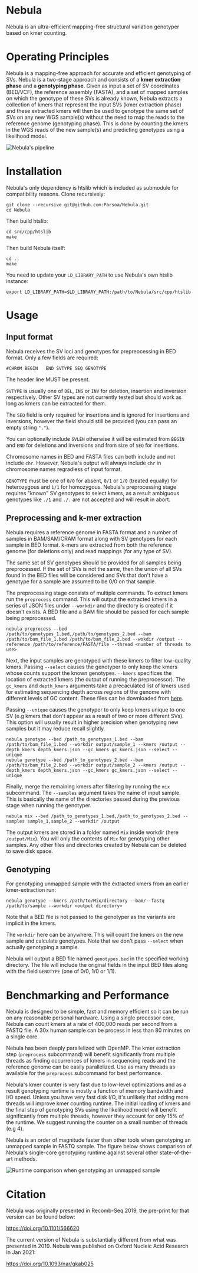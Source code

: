 # Nebula

Nebula is an ultra-efficient mapping-free structural variation genotyper based on kmer counting.

# Operating Principles

Nebula is a mapping-free approach for accurate and efficient genotyping of SVs. Nebula is a two-stage approach and consists of a **kmer extraction phase** and a **genotyping phase**. Given as input a set of SV coordinates (BED/VCF), the  reference assembly (FASTA), and a set of mapped samples on which the genotype of these SVs is already known, Nebula extracts a collection of kmers that represent the input SVs (kmer extraction phase) and these extracted kmers will then be used to genotype the same set of SVs on any new WGS sample(s) without the need to map the reads to the reference genome (genotyping phase). This is done by counting the kmers in the WGS reads of the new sample(s) and predicting genotypes using a likelihood model. 

![Nebula's pipeline](assets/Pipeline.png)

# Installation

Nebula's only dependency is htslib which is included as submodule for compatibility reasons. Clone recursively:

```
git clone --recursive git@github.com:Parsoa/Nebula.git
cd Nebula
```

Then build htslib:

```
cd src/cpp/htslib
make
```

Then build Nebula itself:

```
cd ..
make
```

You need to update your `LD_LIBRARY_PATH` to use Nebula's own htslib instance:

```
export LD_LIBRARY_PATH=$LD_LIBRARY_PATH:/path/to/Nebula/src/cpp/htslib
```

# Usage

## Input format

Nebula receives the SV loci and genotypes for prepreocessing in BED format. Only a few fields are required:

```
#CHROM BEGIN   END SVTYPE SEQ GENOTYPE
```

The header line MUST be present.

`SVTYPE` is usually one of `DEL`, `INS` or `INV` for deletion, insertion and inversion respectively. Other SV types are not currently tested but should work as long as kmers can be extracted for them.

The `SEQ` field is only required for insertions and is ignored for insertions and inversions, however the field should still be provided (you can pass an empty string `"."`).

You can optionally include `SVLEN` otherwise it will be estimated from `BEGIN` and `END` for  deletions and inversions and from size of `SEQ` for insertions.

Chromosome names in BED and FASTA files can both include and not include `chr`. However, Nebula's output will always include `chr` in chromosome names regradless of input format.

`GENOTYPE` must be one of `0/0` for absent, `0/1` or `1/0` (treated equally) for heterozygous and `1/1` for homozygous. Nebula's preprocessing stage requires "known" SV genotypes to select kmers, as a result ambiguous genotypes like `./1` and `./.` are not accepted and will result in abort.

## Preprocessing and k-mer extraction 

Nebula requires a reference genome in FASTA format and a number of samples in BAM/SAM/CRAM format along with SV genotypes for each sample in BED format. k-mers are extracted from both the reference genome (for deletions only) and read mappings (for any type of SV).

The same set of SV genotypes should be provided for all samples being preprocessed. If the set of SVs is not the same, then the union of all SVs found in the BED files will be considered and SVs that don't have a genotype for a sample are assumed to be 0/0 on that sample.

The preprocessing stage consists of multiple commands. To extract kmers run the `preprocess` command. This will output the extracted kmers in a series of JSON files under `--workdir` and the directory is created if it doesn't exists. A BED file and a BAM file should be passed for each sample being preprocessed.

```
nebula preprocess --bed /path/to/genotypes_1.bed,/path/to/genotypes_2.bed --bam /path/to/bam_file_1.bed /path/to/bam_file_2.bed --wokdir /output --reference /path/to/reference/FASTA/file --thread <number of threads to use>
```

Next, the input samples are genotyped with these kmers to filter low-quality kmers. Passing `--select` causes the genotyper to only keep the kmers whose counts support the known genotypes. `--kmers` specifices the location of extracted kmers (the output of running the preprocessor). The `gc_kmers` and `depth_kmers` arguments take a precaculated list of kmers used for estimating sequencing depth across regions of the genome with different levels of GC content. These files can be downloaded from [here](https://github.com/Parsoa/Nebula/tree/master/experiments/kmers).

Passing `--unique` causes the genotyper to only keep kmers unique to one SV (e.g kmers that don't appear as a result of two or more different SVs). This option will usually result in higher precision when genotyping new samples but it may reduce recall slightly.

```
nebula genotype --bed /path_to_genotypes_1.bed --bam /path/to/bam_file_1.bed --workdir output/sample_1 --kmers /output --depth_kmers depth_kmers.json --gc_kmers gc_kmers.json --select --unique
nebula genotype --bed /path_to_genotypes_2.bed --bam /path/to/bam_file_2.bed --workdir output/sample_2 --kmers /output --depth_kmers depth_kmers.json --gc_kmers gc_kmers.json --select --unique
```

Finally, merge the remaining kmers after filtering by running the `mix` subcommand. The `--samples` argument takes the name of input sample. This is basically the name of the directories passed during the previous stage when running the genotyper.

```
nebula mix --bed /path_to_genotypes_1.bed,/path_to_genotypes_2.bed --samples sample_1,sample_2 --workdir /output
```

The output kmers are stored in a folder named `Mix` inside workdir (here `/output/Mix`). You will only the contents of `Mix` for genotyping other samples. Any other files and directories created by Nebula can be deleted to save disk space.

## Genotyping

For genotyping unmapped sample with the extracted kmers from an earlier kmer-extraction run:

```
nebula genotype --kmers /path/to/Mix/directory --bam/--fastq /path/to/sample --workdir <output directory>
```

Note that a BED file is not passed to the genotyper as the variants are implicit in the kmers. 

The `workdir` here can be anywhere. This will count the kmers on the new sample and calculate genotypes. Note that we don't pass `--select` when actually genotyping a sample.

Nebula will output a BED file named `genotypes.bed` in the specified working directory. The file will include the original fields in the input BED files along with the field `GENOTYPE` (one of 0/0, 1/0 or 1/1). 

# Benchmarking and Performance

Nebula is designed to be simple, fast and memory efficient so it can be run on any reasonable personal hardware. Using a single processor core, Nebula can count kmers at a rate of 400,000 reads per second from a FASTQ file. A 30x human sample can be process in less than 80 minutes on a single core.

Nebula has been deeply parallelized with OpenMP. The kmer extraction step (`preprocess` subcommand) will benefit significantly from multiple threads as finding occurrences of kmers in sequencing reads and the reference genome can be easily parallelized. Use as many threads as available for the `preprocess` subcommand for best performance.

Nebula's kmer counter is very fast due to low-level optimizations and as a result genotyping runtime is mostly a function of memory bandwidth and I/O speed. Unless you have very fast disk I/O, it's unlikely that adding more threads will improve kmer counting runtime. The initial loading of kmers and the final step of genotyping SVs using the likelihood model will benefit significantly from multiple threads, however they account for only 15% of the runtime. We suggest running the counter on a small number of threads (e.g 4).

Nebula is an order of magnitude faster than other tools when genotyping an unmapped sample in FASTQ sample. The figure below shows comparison of Nebula's single-core genotyping runtime against several other state-of-the-art methods.

![Runtime comparison when genotyping an unmapped sample](assets/Runtime.png)

# Citation

Nebula was originally presented in Recomb-Seq 2019, the pre-print for that version can be found below:

https://doi.org/10.1101/566620

The current version of Nebula is substantially different from what was presented in 2019. Nebula was published on Oxford Nucleic Acid Research In Jan 2021:

https://doi.org/10.1093/nar/gkab025
